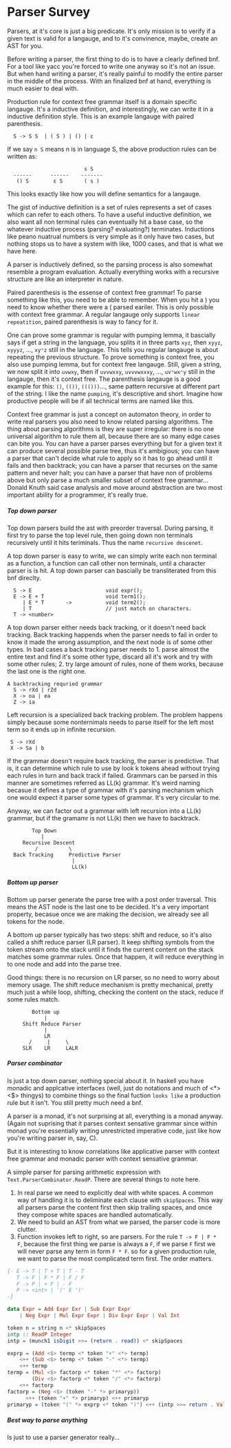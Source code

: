 # Parser Survey

Parsers, at it's core is just a big predicate. It's only mission is to verify if a given text is valid for a langauge, and to it's convinence, maybe, create an AST for you.

Before writing a parser, the first thing to do is to have a clearly defined bnf. For a tool like yacc you're forced to write one anyway so it's not an issue. But when hand writing a parser, it's really painful to modify the entire parser in the middle of the process. With an finalized bnf at hand, everything is much easier to deal with.

Production rule for context free grammar itself is a domain specific langauge. It's a inductive definition, and interestingly, we can write it in a inductive definition style. This is an example langauge with paired parenthesis.

```
  S -> S S  | ( S ) | () | ε
```

If we say `n S` means n is in language S, the above production rules can be written as:
```
                         s S
  ------      ------    -------
   () S        ε S       ( s )
```

This looks exactly like how you will define semantics for a langauge.

The gist of inductive definition is a set of rules represents a set of cases which can refer to each others. To have a useful inductive definition, we also want all non terminal rules can eventually hit a base case, so the whatever inductive process (parsing? evaluating?) terminates. Inductions like peano nuatrual numbers is very simple as it only have two cases, but nothing stops us to have a system with like, 1000 cases, and that is what we have here.

A parser is inductively defined, so the parsing process is also somewhat resemble a program evaluation. Actually everything works with a recursive structure are like an interpreter in nature.

Paired parenthesis is the essense of context free grammar! To parse something like this, you need to be able to remember. When you hit a ) you need to know whether there were a ( parsed eariler. This is only possible with context free grammar. A regular langauge only supports `linear repeatition`, paired parenthesis is way to fancy for it.

One can prove some grammar is regular with pumping lemma, it bascially says if get a string in the language, you splits it in three parts `xyz`, then `xyyz`, `xyyyz`, ..., `xyⁿz` still in the language. This tells you regular langauge is about repeating the previous structure. To prove something is context free, you also use pumping lemma, but for context free langauge. Still, given a string, we now split it into `uvwxy`, then if `uvvwxxy`, `uvvvwxxxy`, ..., `uvⁿwxⁿy` still in the langauge, then it's context free. The parenthesis langauge is a good example for this: `()`, `(())`, `((()))`..., same pattern recursive at different part of the string. I like the name `pumping`, it's descriptive and short. Imagine how productive people will be if all technical terms are named like this.

Context free grammar is just a concept on automaton theory, in order to write real parsers you also need to know related parsing algorithms. The thing about parsing algorithms is they are super irregular: there is no one universal algorithm to rule them all, because there are so many edge cases can bite you. You can have a parser parses everything but for a given text it can produce several possible parse tree, thus it's ambigious; you can have a parser that can't decide what rule to apply so it has to go ahead until it fails and then backtrack; you can have a parser that recurses on the same pattern and never halt; you can have a parser that have non of problems above but only parse a much smaller subset of context free grammar... Donald Knuth said case analysis and move around abstraction are two most important ability for a programmer, it's really true.

#####  Top down parser

Top down parsers build the ast with preorder traversal. During parsing, it first try to parse the top level rule, then going down non terminals recursively until it hits teriminals. Thus the name `recursive descenet`.

A top down parser is easy to write, we can simply write each non terminal as a function, a function can call other non terminals, until a character parser is is hit. A top down parser can bascially be transliterated from this bnf direclty.
```
  S -> E                        void expr();
  E -> E + T                    void term1();
     | E * T       ->           void term2();
     | T                        // just match on characters.
  T -> <number>
```

A top down parser either needs back tracking, or it doesn't need back tracking. Back tracking happends when the parser needs to fail in order to know it made the wrong assumption, and the next node is of some other types. In bad cases a back tracking parser needs to 1. parse almost the entire text and find it's some other type, discard all it's work and try with some other rules; 2. try large amount of rules, none of them works, because the last one is the right one.

```
A backtracking requried grammar
  S -> rXd | rZd
  X -> oa | ea
  Z -> ia
```

Left recursion is a specialized back tracking problem. The problem happens simply because some nonternimals needs to parse itself for the left most term so it ends up in infinite recursion.
```
 S -> rXd
 X -> Sa | b
```

If the grammar doesn't require back tracking, the parser is predictive. That is, it can determine which rule to use by look k tokens ahead without trying each rules in turn and back track if failed. Grammars can be parsed in this manner are sometimes referred as LL(k) grammar. It's weird naming becasue it defines a type of grammar with it's parsing mechanism which one would expect it parser some types of grammar. It's very circular to me.

Anyway, we can factor out a grammar with left recursion into a LL(k) grammar, but if the gramamr is not LL(k) then we have to backtrack.

```
        Top Down
           |
     Recursive Descent
         /          \
  Back Tracking     Predictive Parser
                     |
                     LL(k)
```

##### Bottom up parser

Bottom up parser generate the parse tree with a post order traversal. This means the AST node is the last one to be decided. It's a very important property, becasue once we are making the decision, we already see all tokens for the node.

A bottom up parser typically has two steps: shift and reduce, so it's also called a shift reduce parser (LR parser). It keep shifting symbols from the token stream onto the stack until it finds the current content on the stack matches some grammar rules. Once that happen, it will reduce everything in to one node and add into the parse tree.

Good things: there is no recursion on LR parser, so no need to worry about memory usage. The shift reduce mechanism is pretty mechanical, pretty much just a while loop, shifting, checking the content on the stack, reduce if some rules match.

```
        Bottom up
            |
     Shift Reduce Parser
            |
            LR
       /     |     \
     SLR    LR     LALR
```

##### Parser combinator
Is just a top down parser, nothing special about it. In haskell you have monadic and applcative interfaces (well, just do notations and much of <*> <$> thingys) to combine things so the final fuction `looks like` a production rule but it isn't. You still pretty much need a bnf.

A parser is a monad, it's not surprising at all, everything is a monad anyway. (Again not suprising that it parses context sensative grammar since within monad you're essentially writing unrestricted imperative code, just like how you're writing parser in, say, C).

But it is interesting to know correlations like applicative parser with context free grammar and monadic parser with context sensative grammar.

A simple parser for parsing arithmetic expression with `Text.ParserCombinator.ReadP`. There are several things to note here.
1. In real parse we need to explicitly deal with white spaces. A common way of handling it is to deliminate each clause with `skipSpaces`. This way all parsers parse the content first then skip trailing spaces, and once they compose white spaces are handled automatically.
2. We need to build an AST from what we parsed, the parser code is more clutter.
3. Function invokes left to right, so are parsers. For the rule `T -> F | F * F`, because the first thing we parse is always a `F`, if we parse `F` first we will never parse any term in form `F * F`. so for a given production rule, we want to parse the most complicated term first. The order matters.

```haskell
{- E -> T | T + T | T - T
   T -> F | F * F | F / F
   F -> P | + F | - F
   P -> <int> | '(' E ')'
-}

data Expr = Add Expr Exr | Sub Expr Expr
    | Neg Expr | Mul Expr Expr | Div Expr Expr | Val Int

token n = string n <* skipSpaces
intp :: ReadP Integer
intp = (munch1 isDigit >>= (return . read)) <* skipSpaces

exprp = (Add <$> termp <* token "+" <*> termp)
    <++ (Sub <$> termp <* token "-" <*> termp)
    <++ termp
termp = (Mul <$> factorp <* token "*" <*> factorp)
        (Div <$> factorp <* token "/" <*> factorp)
    <++ factorp
factorp = (Neg <$> (token "-" *> primaryp))
      <++ (token "+" *> primaryp) <++ primaryp
primaryp = (token "(" *> exprp <* token ")") <++ (intp >>= return . Val)
```

##### Best way to parse anything
Is just to use a parser generator really...
